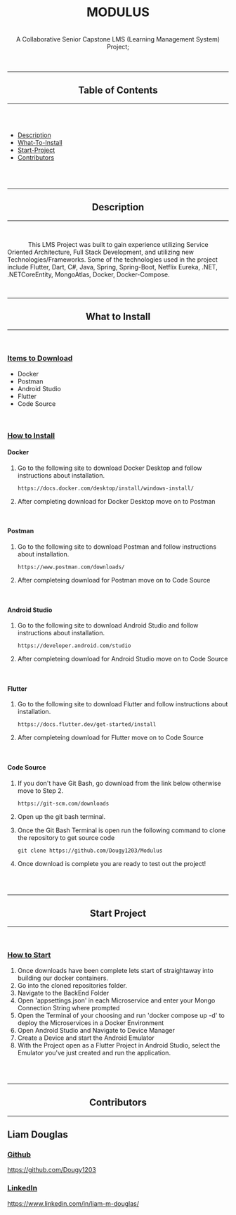 <div class="mainTitle" align="center">
    
#    MODULUS

</div>
<br>
<div class="mainDescription" align="center">
    A Collaborative Senior Capstone LMS (Learning Management System) Project;
</div>
<br>
<br>

---

<div align="center">

## Table of Contents

</div>

---

<br>
<br>

- [Description](#description)
- [What-To-Install](#what-to-install)
- [Start-Project](#start-project)
- [Contributors](#contributors)

<br>
<br>

<div class="header" align="center">

---

## Description
---
</div>
<br>

&nbsp; &nbsp; &nbsp; &nbsp; &nbsp; &nbsp;
This LMS Project was built to gain experience utilizing Service Oriented Architecture, Full Stack Development, and utilizing new Technologies/Frameworks. Some of the technologies used in the project include Flutter, Dart, C#, Java, Spring, Spring-Boot, Netflix Eureka, .NET, .NETCoreEntity, MongoAtlas, Docker, Docker-Compose.

<br>
<div class="header" align="center">

---

## What to Install

---

</div>
<br>

<u>

### Items to Download

</u>

-   Docker
-   Postman
-   Android Studio
-   Flutter
-   Code Source

<br>
<u>

### How to Install
</u>

#### Docker
1.  Go to the following site to download Docker Desktop and follow instructions about installation.

    ``` 
    https://docs.docker.com/desktop/install/windows-install/ 
    ```

2. After completing download for Docker Desktop move on to Postman

<br>

#### Postman
1.  Go to the following site to download Postman and follow instructions about installation.

    ```
    https://www.postman.com/downloads/
    ```

2. After completeing download for Postman move on to Code Source

<br>

#### Android Studio
1.  Go to the following site to download Android Studio and follow instructions about installation.

    ```
    https://developer.android.com/studio
    ```

2. After completeing download for Android Studio move on to Code Source

<br>

#### Flutter
1.  Go to the following site to download Flutter and follow instructions about installation.

    ```
    https://docs.flutter.dev/get-started/install
    ```

2. After completeing download for Flutter move on to Code Source

<br>



#### Code Source
1. If you don't have Git Bash, go download from the link below otherwise move to Step 2.

    ```
    https://git-scm.com/downloads
    ```

2. Open up the git bash terminal.
3. Once the Git Bash Terminal is open run the following command to clone the repository to get source code

    ```
    git clone https://github.com/Dougy1203/Modulus
    ```
4. Once download is complete you are ready to test out the project!

<br>
<br>

<div class="header" align="center">

---

## Start Project

---

</div>
<br>
<u>

### How to Start
</u>

1. Once downloads have been complete lets start of straightaway into building our docker containers.
2. Go into the cloned repositories folder.
3. Navigate to the BackEnd Folder
4. Open 'appsettings.json' in each Microservice and enter your Mongo Connection String where prompted
5. Open the Terminal of your choosing and run 'docker compose up -d' to deploy the Microservices in a Docker Environment
6. Open Android Studio and Navigate to Device Manager
7. Create a Device and start the Android Emulator
8. With the Project open as a Flutter Project in Android Studio, select the Emulator you've just created and run the application.
<br>
<br>

<div class="header" align="center">

---

## Contributors
---

</div>

## Liam Douglas

<u>

### Github

https://github.com/Dougy1203
</u>
<u>

### LinkedIn

https://www.linkedin.com/in/liam-m-douglas/
</u>
